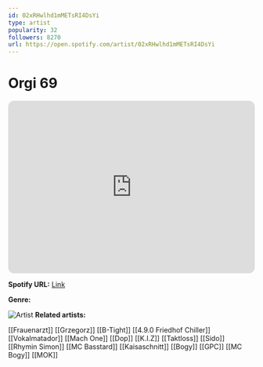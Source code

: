 ```yaml
---
id: 02xRHwlhd1mMETsRI4DsYi
type: artist
popularity: 32
followers: 8270
url: https://open.spotify.com/artist/02xRHwlhd1mMETsRI4DsYi
---
```

# Orgi 69

<iframe style="border-radius:12px" src="https://open.spotify.com/embed/artist/02xRHwlhd1mMETsRI4DsYi" width="100%" height="352" frameBorder="0" allowfullscreen="" allow="autoplay; clipboard-write; encrypted-media; fullscreen; picture-in-picture" loading="lazy"></iframe>

**Spotify URL:** [Link](https://open.spotify.com/artist/02xRHwlhd1mMETsRI4DsYi)

**Genre:** 

![Artist]()
**Related artists:**

[[Frauenarzt]]
[[Grzegorz]]
[[B-Tight]]
[[4.9.0 Friedhof Chiller]]
[[Vokalmatador]]
[[Mach One]]
[[Dop]]
[[K.I.Z]]
[[Taktloss]]
[[Sido]]
[[Rhymin Simon]]
[[MC Basstard]]
[[Kaisaschnitt]]
[[Bogy]]
[[GPC]]
[[MC Bogy]]
[[MOK]]
